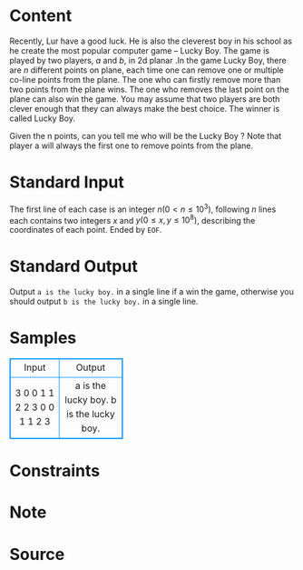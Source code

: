
# Content

Recently, Lur have a good luck. He is also the cleverest boy in his school as he create the most popular computer game – Lucky Boy. The game is played by two players, $a$ and $b$, in $2$d planar .In the game Lucky Boy, there are $n$ different points on plane, each time one can remove one or multiple co-line points from the plane. The one who can firstly remove more than two points from the plane wins. The one who removes the last point on the plane can also win the game. You may assume that two players are both clever enough that they can always make the best choice. The winner is called Lucky Boy.

Given the n points, can you tell me who will be the Lucky Boy ? Note that player a will always the first one to remove points from the plane.

# Standard Input

The first line of each case is an integer $n(0<n \leq 10^3)$, following $n$ lines each contains two integers $x$ and $y(0 \leq x, y \leq 10^8)$, describing the coordinates of each point. Ended by `EOF`.

# Standard Output

Output `a is the lucky boy.` in a single line if a win the game, otherwise you should output  `b is the lucky boy.` in a single line.

# Samples

<style>
        table,table tr th, table tr td { border:1px solid #0094ff; }
        table { width: 200px; min-height: 25px; line-height: 25px; text-align: center; border-collapse: collapse;}   
    </style>
<table>
	<tr>
		<td>Input</td>
		<td>Output</td>
	</tr>
<tr><td>3
0 0
1 1
2 2
3
0 0
1 1
2 3</td><td>a is the lucky boy.
b is the lucky boy.</td></tr></table>


# Constraints



# Note



# Source


